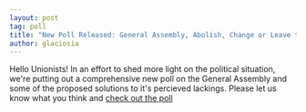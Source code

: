 ```yaml
---
layout: post
tag: poll
title: "New Poll Released: General Assembly, Abolish, Change or Leave the Same?"
author: glaciosia
---
```

Hello Unionists! 
In an effort to shed more light on the political situation, we're putting out a comprehensive new poll on the General Assembly and some of the proposed solutions to it's percieved lackings. Please let us know what you think and [check out the poll](https://docs.google.com/forms/d/e/1FAIpQLSc-ESCOz7IvItSNrRF2hlVwAMp4maLLjCbLjN8pj-wCRcevIg/viewform?usp=sf_link) 
